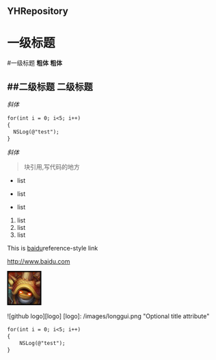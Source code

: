 ## YHRepository
一级标题
=======
#一级标题
**粗体**
__粗体__

##二级标题
二级标题
-------
*斜体*
```object-c
for(int i = 0; i<5; i++)
{
  NSLog(@"test");
}
```
_斜体_

>块引用,写代码的地方

* list 
+ list
- list

1. list
2. list
3. list

[id]: http://www.baidu.com  "百度"
This is [baidu][id]reference-style link

<http://www.baidu.com>

![github logo](/images/longgui.png)

![github logo][logo]
[logo]: /images/longgui.png "Optional title attribute"

```object-c
for(int i = 0; i<5; i++)
{
    NSLog(@"test");
}
```
